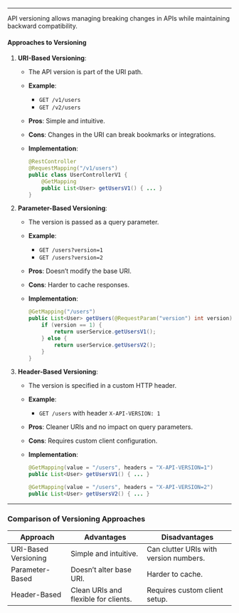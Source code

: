  ---
API versioning allows managing breaking changes in APIs while maintaining backward compatibility.

#### **Approaches to Versioning**

1. **URI-Based Versioning**:
    
    - The API version is part of the URI path.
    - **Example**:
        - `GET /v1/users`
        - `GET /v2/users`
    - **Pros**: Simple and intuitive.
    - **Cons**: Changes in the URI can break bookmarks or integrations.
    - **Implementation**:
        
        ```java
        @RestController
        @RequestMapping("/v1/users")
        public class UserControllerV1 {
            @GetMapping
            public List<User> getUsersV1() { ... }
        }
        ```
        
2. **Parameter-Based Versioning**:
    
    - The version is passed as a query parameter.
    - **Example**:
        - `GET /users?version=1`
        - `GET /users?version=2`
    - **Pros**: Doesn’t modify the base URI.
    - **Cons**: Harder to cache responses.
    - **Implementation**:
        
        ```java
        @GetMapping("/users")
        public List<User> getUsers(@RequestParam("version") int version) {
            if (version == 1) {
                return userService.getUsersV1();
            } else {
                return userService.getUsersV2();
            }
        }
        ```
        
3. **Header-Based Versioning**:
    
    - The version is specified in a custom HTTP header.
    - **Example**:
        - `GET /users` with header `X-API-VERSION: 1`
    - **Pros**: Cleaner URIs and no impact on query parameters.
    - **Cons**: Requires custom client configuration.
    - **Implementation**:
        
        ```java
        @GetMapping(value = "/users", headers = "X-API-VERSION=1")
        public List<User> getUsersV1() { ... }
        
        @GetMapping(value = "/users", headers = "X-API-VERSION=2")
        public List<User> getUsersV2() { ... }
        ```
        

---

### **Comparison of Versioning Approaches**

|**Approach**|**Advantages**|**Disadvantages**|
|---|---|---|
|URI-Based Versioning|Simple and intuitive.|Can clutter URIs with version numbers.|
|Parameter-Based|Doesn’t alter base URI.|Harder to cache.|
|Header-Based|Clean URIs and flexible for clients.|Requires custom client setup.|
